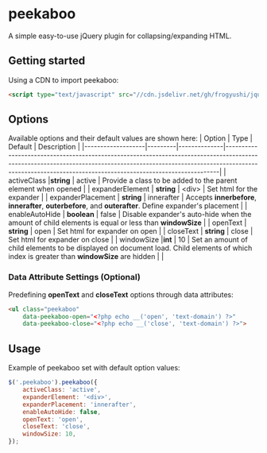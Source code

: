 # peekaboo

A simple easy-to-use jQuery plugin for collapsing/expanding HTML.

## Getting started
Using a CDN to import peekaboo:
```html
<script type="text/javascript" src="//cdn.jsdelivr.net/gh/frogyushi/jquery-peekaboo/jquery.peekaboo.min.js"></script>
```

## Options
Available options and their default values are shown here:
| Option            | Type    | Default      | Description                                                                                                                                                                                                                            |
|-------------------|---------|--------------|----------------------------------------------------------------------------------------------------------------------------------------------------------------------------------------------------------------------------------------|
| activeClass       |**string**  | active     | Provide a class to be added to the parent element when opened                                                                            |
| expanderElement   | **string**  | \<div\>    | Set html for the expander                                                                                                                                                                                                              |
| expanderPlacement | **string**  | innerafter | Accepts **innerbefore**, **innerafter**, **outerbefore**, and **outerafter**. Define expander's placement |
| enableAutoHide  | **boolean** | false        | Disable expander's auto-hide when the amount of child elements is equal or less than **windowSize**                                                                                                                                                  |
| openText          | **string**  | open       | Set html for expander on open                                                                                                                                                                                                          |
| closeText         | **string**  | close      | Set html for expander on close                                                                                                                                                                                                         |
| windowSize        |**int**     | 10          | Set an amount of child elements to be displayed on document load. Child elements of which index is greater than **windowSize** are hidden                                                                                                   |                                                |

### Data Attribute Settings (Optional)
Predefining **openText** and **closeText** options through data attributes:
```html
<ul class="peekaboo"
    data-peekaboo-open="<?php echo __('open', 'text-domain') ?>"
    data-peekaboo-close="<?php echo __('close', 'text-domain') ?>">
```

## Usage
Example of peekaboo set with default option values:
```js
$('.peekaboo').peekaboo({
    activeClass: 'active',
    expanderElement: '<div>',
    expanderPlacement: 'innerafter',
    enableAutoHide: false,
    openText: 'open',
    closeText: 'close',
    windowSize: 10,
});
```
